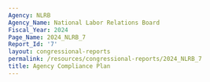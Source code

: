 ```yaml
---
Agency: NLRB
Agency_Name: National Labor Relations Board
Fiscal_Year: 2024
Page_Name: 2024_NLRB_7
Report_Id: '7'
layout: congressional-reports
permalink: /resources/congressional-reports/2024_NLRB_7
title: Agency Compliance Plan
---
```

